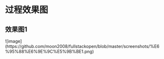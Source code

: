 <h1> 过程效果图 </h1>

<h2> 效果图1 </h2>
  ![image](https://github.com/moon2008/fullstackopen/blob/master/screenshots/%E6%95%88%E6%9E%9C%E5%9B%BE1.png)
